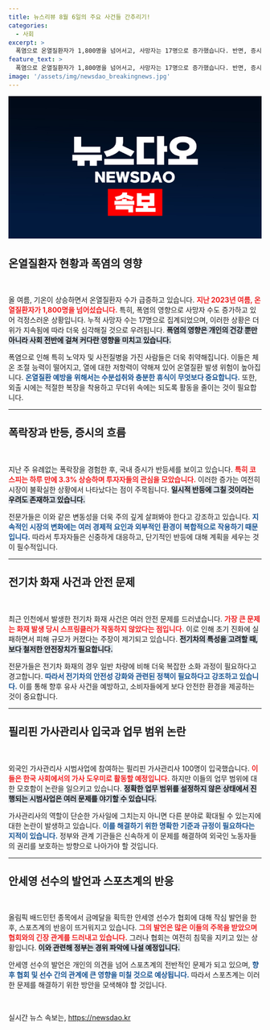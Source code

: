 ```yaml
---
title: 뉴스리뷰 8월 6일의 주요 사건들 간추리기!
categories:
  - 사회
excerpt: >
  폭염으로 온열질환자가 1,800명을 넘어서고, 사망자는 17명으로 증가했습니다. 반면, 증시는 급반등하며 변동성을 예고합니다. 전기차 화재와 외국인 가사관리사의 업무 논란도 주목받고 있습니다.
feature_text: >
  폭염으로 온열질환자가 1,800명을 넘어서고, 사망자는 17명으로 증가했습니다. 반면, 증시는 급반등하며 변동성을 예고합니다. 전기차 화재와 외국인 가사관리사의 업무 논란도 주목받고 있습니다.
image: '/assets/img/newsdao_breakingnews.jpg'
---
```


<p><img src="/assets/img/newsdao_breakingnews.jpg" alt="koreaapp 속보" /></p>

<h2 data-ke-size="size26">온열질환자 현황과 폭염의 영향</h2>

<p data-ke-size="size16">&nbsp;</p>

<p>올 여름, 기온이 상승하면서 온열질환자 수가 급증하고 있습니다. <b><span style="color: #ee2323;">지난 2023년 여름, 온열질환자가 1,800명을 넘어섰습니다.</span></b> 특히, 폭염의 영향으로 사망자 수도 증가하고 있어 걱정스러운 상황입니다. 누적 사망자 수는 17명으로 집계되었으며, 이러한 상황은 더위가 지속됨에 따라 더욱 심각해질 것으로 우려됩니다. <b><span style="background-color: #21538527;">폭염의 영향은 개인의 건강 뿐만 아니라 사회 전반에 걸쳐 커다란 영향을 미치고 있습니다.</span></b> </p>

<p>폭염으로 인해 특히 노약자 및 사전질병을 가진 사람들은 더욱 취약해집니다. 이들은 체온 조절 능력이 떨어지고, 열에 대한 저항력이 약해져 있어 온열질환 발생 위험이 높아집니다. <b><span style="color: #1a5490;">온열질환 예방을 위해서는 수분섭취와 충분한 휴식이 무엇보다 중요합니다.</span></b> 또한, 외출 시에는 적절한 복장을 착용하고 무더위 속에는 되도록 활동을 줄이는 것이 필요합니다.</p>

<hr>

<h2 data-ke-size="size26">폭락장과 반등, 증시의 흐름</h2>

<p data-ke-size="size16">&nbsp;</p>

<p>지난 주 유례없는 폭락장을 경험한 후, 국내 증시가 반등세를 보이고 있습니다. <b><span style="color: #ee2323;">특히 코스피는 하루 만에 3.3% 상승하며 투자자들의 관심을 모았습니다.</span></b> 이러한 증가는 여전히 시장이 불확실한 상황에서 나타났다는 점이 주목됩니다. <b><span style="background-color: #21538527;">일시적 반등에 그칠 것이라는 우려도 존재하고 있습니다.</span></b> </p>

<p>전문가들은 이와 같은 변동성을 더욱 주의 깊게 살펴봐야 한다고 강조하고 있습니다. <b><span style="color: #1a5490;">지속적인 시장의 변화에는 여러 경제적 요인과 외부적인 환경이 복합적으로 작용하기 때문입니다.</span></b> 따라서 투자자들은 신중하게 대응하고, 단기적인 반등에 대해 계획을 세우는 것이 필수적입니다.</p>

<hr>

<h2 data-ke-size="size26">전기차 화재 사건과 안전 문제</h2>

<p data-ke-size="size16">&nbsp;</p>

<p>최근 인천에서 발생한 전기차 화재 사건은 여러 안전 문제를 드러냈습니다. <b><span style="color: #ee2323;">가장 큰 문제는 화재 발생 당시 스프링클러가 작동하지 않았다는 점입니다.</span></b> 이로 인해 초기 진화에 실패하면서 피해 규모가 커졌다는 주장이 제기되고 있습니다. <b><span style="background-color: #21538527;">전기차의 특성을 고려할 때, 보다 철저한 안전장치가 필요합니다.</span></b></p>

<p>전문가들은 전기차 화재의 경우 일반 차량에 비해 더욱 복잡한 소화 과정이 필요하다고 경고합니다. <b><span style="color: #1a5490;">따라서 전기차의 안전성 강화와 관련된 정책이 필요하다고 강조하고 있습니다.</span></b> 이를 통해 향후 유사 사건을 예방하고, 소비자들에게 보다 안전한 환경을 제공하는 것이 중요합니다.</p>

<hr>

<h2 data-ke-size="size26">필리핀 가사관리사 입국과 업무 범위 논란</h2>

<p data-ke-size="size16">&nbsp;</p>

<p>외국인 가사관리사 시범사업에 참여하는 필리핀 가사관리사 100명이 입국했습니다. <b><span style="color: #ee2323;">이들은 한국 사회에서의 가사 도우미로 활동할 예정입니다.</span></b> 하지만 이들의 업무 범위에 대한 모호함이 논란을 일으키고 있습니다. <b><span style="background-color: #21538527;">정확한 업무 범위를 설정하지 않은 상태에서 진행되는 시범사업은 여러 문제를 야기할 수 있습니다.</span></b></p>

<p>가사관리사의 역할이 단순한 가사일에 그치는지 아니면 다른 분야로 확대될 수 있는지에 대한 논란이 발생하고 있습니다. <b><span style="color: #1a5490;">이를 해결하기 위한 명확한 기준과 규정이 필요하다는 지적이 있습니다.</span></b> 정부와 관계 기관들은 신속하게 이 문제를 해결하여 외국인 노동자들의 권리를 보호하는 방향으로 나아가야 할 것입니다.</p>

<hr>

<h2 data-ke-size="size26">안세영 선수의 발언과 스포츠계의 반응</h2>

<p data-ke-size="size16">&nbsp;</p>

<p>올림픽 배드민턴 종목에서 금메달을 획득한 안세영 선수가 협회에 대해 작심 발언을 한 후, 스포츠계의 반응이 뜨거워지고 있습니다. <b><span style="color: #ee2323;">그의 발언은 많은 이들의 주목을 받았으며 협회와의 긴장 관계를 드러내고 있습니다.</span></b> 그러나 협회는 여전히 침묵을 지키고 있는 상황입니다. <b><span style="background-color: #21538527;">이와 관련해 정부는 경위 파악에 나설 예정입니다.</span></b></p>

<p>안세영 선수의 발언은 개인의 의견을 넘어 스포츠계의 전반적인 문제가 되고 있으며, <b><span style="color: #1a5490;">향후 협회 및 선수 간의 관계에 큰 영향을 미칠 것으로 예상됩니다.</span></b> 따라서 스포츠계는 이러한 문제를 해결하기 위한 방안을 모색해야 할 것입니다.</p>

<p data-ke-size="size16">&nbsp;</p>
실시간 뉴스 속보는, <a href="https://newsdao.kr" rel="dofollow">https://newsdao.kr</a>


